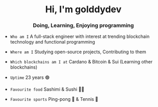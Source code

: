 <h1 align="center">Hi, I'm golddydev</h1>

<h3 align="center">Doing, Learning, Enjoying programming</h3>

- `Who am I` A full-stack engineer with interest at trending blockchain technology and functional programming

- `Where am I` Studying open-source projects, Contributing to them

- `Which blockchains am I at` Cardano & Bitcoin & Sui (Learning other blockchains)

- `Uptime` 23 years 🟢

- `Favourite food` Sashimi & Sushi 🍣🥢

- `Favourite sports` Ping-pong 🏓 & Tennis 🎾

